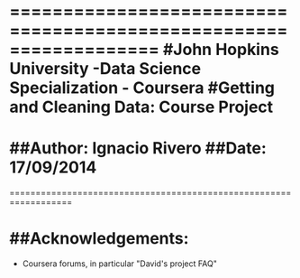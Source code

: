 ==================================================================
#John Hopkins University -Data Science Specialization - Coursera
#Getting and Cleaning Data: Course Project
==================================================================
##Author: Ignacio Rivero
##Date: 17/09/2014
==================================================================


























==================================================================

##Acknowledgements:
=================
 * Coursera forums, in particular "David's project FAQ"
